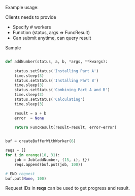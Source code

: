 Example usage:

Clients needs to provide
* Specify # workers
* Function (status, args => FuncResult)
* Can submit anytime, can query result

Sample

```python

def addNumber(status, a, b, *args, **kwargs):
    
    status.setStatus('Installing Part A')
    time.sleep(3)
    status.setStatus('Installing Part B')
    time.sleep(3)
    status.setStatus('Combining Part A and B')
    time.sleep(3)
    status.setStatus('Calculating')
    time.sleep(3)

    result = a + b
    error  = None
    
    return FuncResult(result=result, error=error)


buf = createBufferWithWorker(6)

reqs = []
for i in xrange(10, 31):
    job = Job(addNumber, (15, i), {})
    reqs.append(buf.put(job, 100))

# END request
buf.put(None, 100)

```

Request IDs in <strong>reqs</strong> can be used to get progress and result.



